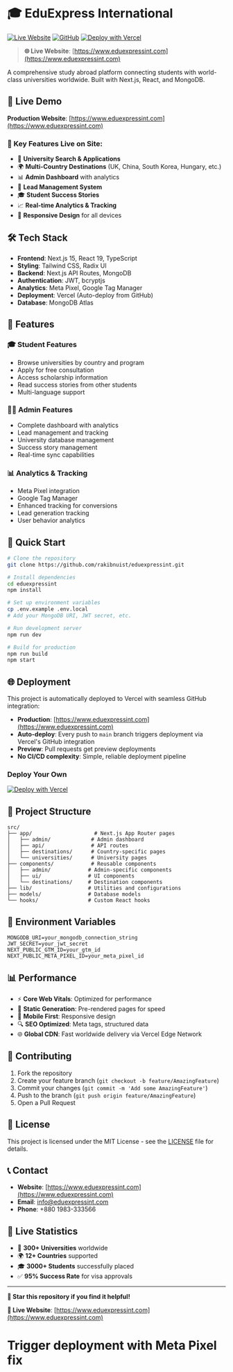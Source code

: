 # 🎓 EduExpress International

[![Live Website](https://img.shields.io/badge/Live-Website-brightgreen)](https://www.eduexpressint.com)
[![GitHub](https://img.shields.io/badge/GitHub-Repository-blue)](https://github.com/rakibnuist/eduexpressint)
[![Deploy with Vercel](https://vercel.com/button)](https://vercel.com/new/clone?repository-url=https://github.com/rakibnuist/eduexpressint)

> **🌐 Live Website**: [https://www.eduexpressint.com](https://www.eduexpressint.com)

A comprehensive study abroad platform connecting students with world-class universities worldwide. Built with Next.js, React, and MongoDB.

## 🚀 Live Demo

**Production Website**: [https://www.eduexpressint.com](https://www.eduexpressint.com)

### 📱 Key Features Live on Site:
- 🎯 **University Search & Applications**
- 🌍 **Multi-Country Destinations** (UK, China, South Korea, Hungary, etc.)
- 📊 **Admin Dashboard** with analytics
- 💬 **Lead Management System**
- 🎓 **Student Success Stories**
- 📈 **Real-time Analytics & Tracking**
- 📱 **Responsive Design** for all devices

## 🛠️ Tech Stack

- **Frontend**: Next.js 15, React 19, TypeScript
- **Styling**: Tailwind CSS, Radix UI
- **Backend**: Next.js API Routes, MongoDB
- **Authentication**: JWT, bcryptjs
- **Analytics**: Meta Pixel, Google Tag Manager
- **Deployment**: Vercel (Auto-deploy from GitHub)
- **Database**: MongoDB Atlas

## 🌟 Features

### 🎓 Student Features
- Browse universities by country and program
- Apply for free consultation
- Access scholarship information
- Read success stories from other students
- Multi-language support

### 👨‍💼 Admin Features
- Complete dashboard with analytics
- Lead management and tracking
- University database management
- Success story management
- Real-time sync capabilities

### 📊 Analytics & Tracking
- Meta Pixel integration
- Google Tag Manager
- Enhanced tracking for conversions
- Lead generation tracking
- User behavior analytics

## 🚀 Quick Start

```bash
# Clone the repository
git clone https://github.com/rakibnuist/eduexpressint.git

# Install dependencies
cd eduexpressint
npm install

# Set up environment variables
cp .env.example .env.local
# Add your MongoDB URI, JWT secret, etc.

# Run development server
npm run dev

# Build for production
npm run build
npm start
```

## 🌐 Deployment

This project is automatically deployed to Vercel with seamless GitHub integration:

- **Production**: [https://www.eduexpressint.com](https://www.eduexpressint.com)
- **Auto-deploy**: Every push to `main` branch triggers deployment via Vercel's GitHub integration
- **Preview**: Pull requests get preview deployments
- **No CI/CD complexity**: Simple, reliable deployment pipeline

### Deploy Your Own

[![Deploy with Vercel](https://vercel.com/button)](https://vercel.com/new/clone?repository-url=https://github.com/rakibnuist/eduexpressint)

## 📁 Project Structure

```
src/
├── app/                    # Next.js App Router pages
│   ├── admin/             # Admin dashboard
│   ├── api/               # API routes
│   ├── destinations/      # Country-specific pages
│   └── universities/      # University pages
├── components/            # Reusable components
│   ├── admin/            # Admin-specific components
│   ├── ui/               # UI components
│   └── destinations/     # Destination components
├── lib/                  # Utilities and configurations
├── models/               # Database models
└── hooks/                # Custom React hooks
```

## 🔧 Environment Variables

```env
MONGODB_URI=your_mongodb_connection_string
JWT_SECRET=your_jwt_secret
NEXT_PUBLIC_GTM_ID=your_gtm_id
NEXT_PUBLIC_META_PIXEL_ID=your_meta_pixel_id
```

## 📊 Performance

- ⚡ **Core Web Vitals**: Optimized for performance
- 🚀 **Static Generation**: Pre-rendered pages for speed
- 📱 **Mobile First**: Responsive design
- 🔍 **SEO Optimized**: Meta tags, structured data
- 🌐 **Global CDN**: Fast worldwide delivery via Vercel Edge Network

## 🤝 Contributing

1. Fork the repository
2. Create your feature branch (`git checkout -b feature/AmazingFeature`)
3. Commit your changes (`git commit -m 'Add some AmazingFeature'`)
4. Push to the branch (`git push origin feature/AmazingFeature`)
5. Open a Pull Request

## 📝 License

This project is licensed under the MIT License - see the [LICENSE](LICENSE) file for details.

## 📞 Contact

- **Website**: [https://www.eduexpressint.com](https://www.eduexpressint.com)
- **Email**: info@eduexpressint.com
- **Phone**: +880 1983-333566

## 🎯 Live Statistics

- 🏫 **300+ Universities** worldwide
- 🌍 **12+ Countries** supported
- 🎓 **3000+ Students** successfully placed
- ✅ **95% Success Rate** for visa approvals

---

**🌟 Star this repository if you find it helpful!**

**🔗 Live Website**: [https://www.eduexpressint.com](https://www.eduexpressint.com)

# Trigger deployment with Meta Pixel fix
